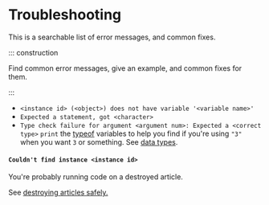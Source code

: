 # Troubleshooting

This is a searchable list of error messages, and common fixes.

::: construction

Find common error messages, give an example, and common fixes for them.

:::

- `<instance id> (<object>) does not have variable '<variable name>'`
- `Expected a statement, got <character>`
- `Type check failure for argument <argument num>: Expected a <correct type>`
  `print`
  the [typeof](https://docs.yoyogames.com/source/dadiospice/002_reference/001_gml%20language%20overview/typeof.html)
  variables to help you find if you're using `"3"` when you want `3` or something.
  See [data types](../learning_path/data_types.md).

#### `Couldn't find instance <instance id>`

You're probably running code on a destroyed article.

See [destroying articles safely.](../learning_path/articles.md#safely)
